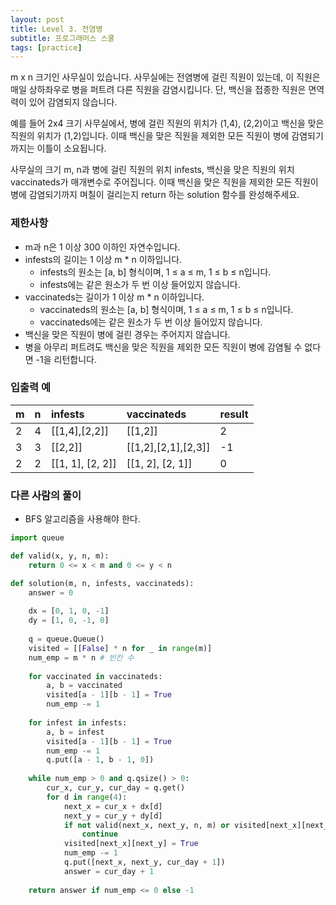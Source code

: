 ```yaml
---
layout: post
title: Level 3. 전염병
subtitle: 프로그래머스 스쿨
tags: [practice]
---
```


m x n 크기인 사무실이 있습니다. 사무실에는 전염병에 걸린 직원이 있는데, 이 직원은 매일 상하좌우로 병을 퍼트려 다른 직원을 감염시킵니다. 단, 백신을 접종한 직원은 면역력이 있어 감염되지 않습니다.

예를 들어 2x4 크기 사무실에서, 병에 걸린 직원의 위치가 (1,4), (2,2)이고 백신을 맞은 직원의 위치가 (1,2)입니다. 이때 백신을 맞은 직원을 제외한 모든 직원이 병에 감염되기 까지는 이틀이 소요됩니다.

사무실의 크기 m, n과 병에 걸린 직원의 위치 infests, 백신을 맞은 직원의 위치 vaccinateds가 매개변수로 주어집니다. 이때 백신을 맞은 직원을 제외한 모든 직원이 병에 감염되기까지 며칠이 걸리는지 return 하는 solution 함수를 완성해주세요.

### 제한사항
* m과 n은 1 이상 300 이하인 자연수입니다.
* infests의 길이는 1 이상 m * n 이하입니다.
    * infests의 원소는 [a, b] 형식이며, 1 ≤ a ≤ m, 1 ≤ b ≤ n입니다.
    * infests에는 같은 원소가 두 번 이상 들어있지 않습니다.
* vaccinateds는 길이가 1 이상 m * n 이하입니다.
    * vaccinateds의 원소는 [a, b] 형식이며, 1 ≤ a ≤ m, 1 ≤ b ≤ n입니다.
    * vaccinateds에는 같은 원소가 두 번 이상 들어있지 않습니다.
* 백신을 맞은 직원이 병에 걸린 경우는 주어지지 않습니다.
* 병을 아무리 퍼트려도 백신을 맞은 직원을 제외한 모든 직원이 병에 감염될 수 없다면 -1을 리턴합니다.

### 입출력 예
| m | n | infests | vaccinateds | result |
| :--- | :--- | :--- | :--- | :--- |
| 2 | 4 | [[1,4],[2,2]] | [[1,2]] | 2 |
| 3 | 3 | [[2,2]] | [[1,2],[2,1],[2,3]] | -1 |
| 2 | 2 | [[1, 1], [2, 2]] | [[1, 2], [2, 1]] | 0 |

### 다른 사람의 풀이
* BFS 알고리즘을 사용해야 한다.

```python
import queue

def valid(x, y, n, m):
    return 0 <= x < m and 0 <= y < n

def solution(m, n, infests, vaccinateds):
    answer = 0
    
    dx = [0, 1, 0, -1]
    dy = [1, 0, -1, 0]
    
    q = queue.Queue()
    visited = [[False] * n for _ in range(m)]
    num_emp = m * n # 빈칸 수
    
    for vaccinated in vaccinateds:
        a, b = vaccinated
        visited[a - 1][b - 1] = True
        num_emp -= 1
    
    for infest in infests:
        a, b = infest
        visited[a - 1][b - 1] = True
        num_emp -= 1
        q.put([a - 1, b - 1, 0])
    
    while num_emp > 0 and q.qsize() > 0:
        cur_x, cur_y, cur_day = q.get()
        for d in range(4):
            next_x = cur_x + dx[d]
            next_y = cur_y + dy[d]
            if not valid(next_x, next_y, n, m) or visited[next_x][next_y]:
                continue
            visited[next_x][next_y] = True
            num_emp -= 1
            q.put([next_x, next_y, cur_day + 1])
            answer = cur_day + 1
            
    return answer if num_emp <= 0 else -1
```